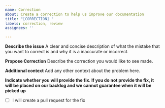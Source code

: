 ```yaml
---
name: Correction
about: Create a correction to help us improve our documentation
title: "[CORRECTION] "
labels: correction, review
assignees: ''

---
```


**Describe the issue**
A clear and concise description of what the mistake that you want to correct is and why it is a inaccurate or incorrect.

**Propose Correction**
Describe the correction you would like to see made.

**Additional context**
Add any other context about the problem here.

**Indicate whether you will provide the fix. If you do not provide the fix, it will be placed on our backlog and we cannot guarantee when it will be picked up**
- [ ] I will create a pull request for the fix
